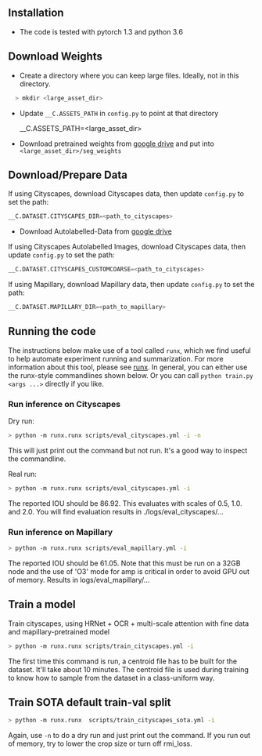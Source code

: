 ## Installation 

* The code is tested with pytorch 1.3 and python 3.6

## Download Weights

* Create a directory where you can keep large files. Ideally, not in this directory.
```bash
  > mkdir <large_asset_dir>
```

* Update `__C.ASSETS_PATH` in `config.py` to point at that directory

  __C.ASSETS_PATH=<large_asset_dir>

* Download pretrained weights from [google drive](https://drive.google.com/open?id=1fs-uLzXvmsISbS635eRZCc5uzQdBIZ_U) and put into `<large_asset_dir>/seg_weights`

## Download/Prepare Data

If using Cityscapes, download Cityscapes data, then update `config.py` to set the path:
```python
__C.DATASET.CITYSCAPES_DIR=<path_to_cityscapes>
```

* Download Autolabelled-Data from [google drive](https://drive.google.com/file/d/1DtPo-WP-hjaOwsbj6ZxTtOo_7R_4TKRG/view?usp=sharing)

If using Cityscapes Autolabelled Images, download Cityscapes data, then update `config.py` to set the path:
```python
__C.DATASET.CITYSCAPES_CUSTOMCOARSE=<path_to_cityscapes>
```

If using Mapillary, download Mapillary data, then update `config.py` to set the path:
```python
__C.DATASET.MAPILLARY_DIR=<path_to_mapillary>
```


## Running the code

The instructions below make use of a tool called `runx`, which we find useful to help automate experiment running and summarization. For more information about this tool, please see [runx](https://github.com/NVIDIA/runx).
In general, you can either use the runx-style commandlines shown below. Or you can call `python train.py <args ...>` directly if you like.

### Run inference on Cityscapes

Dry run:
```bash
> python -m runx.runx scripts/eval_cityscapes.yml -i -n
```
This will just print out the command but not run. It's a good way to inspect the commandline. 

Real run:
```bash
> python -m runx.runx scripts/eval_cityscapes.yml -i
```

The reported IOU should be 86.92. This evaluates with scales of 0.5, 1.0. and 2.0. You will find evaluation results in ./logs/eval_cityscapes/...

### Run inference on Mapillary

```bash
> python -m runx.runx scripts/eval_mapillary.yml -i
```

The reported IOU should be 61.05. Note that this must be run on a 32GB node and the use of 'O3' mode for amp is critical in order to avoid GPU out of memory. Results in logs/eval_mapillary/...


## Train a model

Train cityscapes, using HRNet + OCR + multi-scale attention with fine data and mapillary-pretrained model
```bash
> python -m runx.runx scripts/train_cityscapes.yml -i
```

The first time this command is run, a centroid file has to be built for the dataset. It'll take about 10 minutes. The centroid file is used during training to know how to sample from the dataset in a class-uniform way.

## Train SOTA default train-val split
```bash
> python -m runx.runx  scripts/train_cityscapes_sota.yml -i
```
Again, use `-n` to do a dry run and just print out the command. If you run out of memory, try to lower the crop size or turn off rmi_loss.
